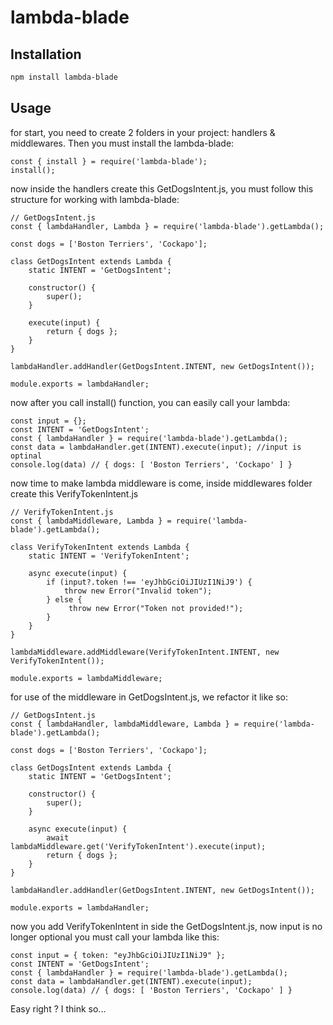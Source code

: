 # lambda-blade

## Installation

```bash
npm install lambda-blade
```

## Usage
for start, you need to create 2 folders in your project: handlers & middlewares.
Then you must install the lambda-blade:

```
const { install } = require('lambda-blade');
install();

```

now inside the handlers create this GetDogsIntent.js, you must follow this structure for working with lambda-blade:

```
// GetDogsIntent.js
const { lambdaHandler, Lambda } = require('lambda-blade').getLambda();

const dogs = ['Boston Terriers', 'Cockapo'];

class GetDogsIntent extends Lambda {
	static INTENT = 'GetDogsIntent';

	constructor() {
		super();
	}

    execute(input) {
		return { dogs };
	}
}

lambdaHandler.addHandler(GetDogsIntent.INTENT, new GetDogsIntent());

module.exports = lambdaHandler;

```

now after you call install() function, you can easily call your lambda:
```
const input = {};
const INTENT = 'GetDogsIntent';
const { lambdaHandler } = require('lambda-blade').getLambda();
const data = lambdaHandler.get(INTENT).execute(input); //input is optinal
console.log(data) // { dogs: [ 'Boston Terriers', 'Cockapo' ] }
```  

now time to make lambda middleware is come, inside middlewares folder create this VerifyTokenIntent.js
```
// VerifyTokenIntent.js
const { lambdaMiddleware, Lambda } = require('lambda-blade').getLambda();

class VerifyTokenIntent extends Lambda {
	static INTENT = 'VerifyTokenIntent';

	async execute(input) {
		if (input?.token !== 'eyJhbGciOiJIUzI1NiJ9') {
			throw new Error("Invalid token");
        } else {
             throw new Error("Token not provided!");
        }
	}
}

lambdaMiddleware.addMiddleware(VerifyTokenIntent.INTENT, new VerifyTokenIntent());

module.exports = lambdaMiddleware;

```
for use of the middleware in GetDogsIntent.js, we refactor it like so:
```
// GetDogsIntent.js
const { lambdaHandler, lambdaMiddleware, Lambda } =	require('lambda-blade').getLambda();

const dogs = ['Boston Terriers', 'Cockapo'];

class GetDogsIntent extends Lambda {
	static INTENT = 'GetDogsIntent';

	constructor() {
		super();
	}

	async execute(input) {
        await lambdaMiddleware.get('VerifyTokenIntent').execute(input);
		return { dogs };
	}
}

lambdaHandler.addHandler(GetDogsIntent.INTENT, new GetDogsIntent());

module.exports = lambdaHandler;

```

now you add VerifyTokenIntent in side the GetDogsIntent.js, now input is no longer optional you must call your lambda like this:

```
const input = { token: "eyJhbGciOiJIUzI1NiJ9" };
const INTENT = 'GetDogsIntent';
const { lambdaHandler } = require('lambda-blade').getLambda();
const data = lambdaHandler.get(INTENT).execute(input);
console.log(data) // { dogs: [ 'Boston Terriers', 'Cockapo' ] }
```  
Easy right ? I think so...
